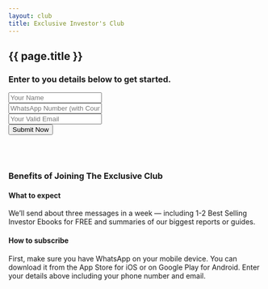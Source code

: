 ```yaml
---
layout: club
title: Exclusive Investor's Club
---
```

<section>
    <div class="section-title">
        <h2><span>{{ page.title }}</span></h2>
    </div>

<h3>Enter to you details below to get started.</h3>

<form action="https://send.pageclip.co/pJDKofkNAyqkwTtBwlIXknP01775P9yT" class="pageclip-form" method="post">
 
 <div class="form-group row">
 <div class="col-md-6">
 <input class="form-control" type="text" name="name" placeholder="Your Name" required />
 </div>
 <div class="col-md-6">
  <input class="form-control" type="text" name="whatsapp" placeholder="WhatsApp Number (with Country Code)" required />
</div>
 <div class="col-md-6">
  <input class="form-control" type="email" name="email" placeholder="Your Valid Email" required />
</div>

</div>

  <button type="submit" class="btn btn-success pageclip-form__submit">
    <span>Submit Now</span>
  </button>
</form>

<br>
<br>
<h3>Benefits of Joining The Exclusive Club</h3>

<h4> What to expect</h4>
We’ll send about three messages in a week — including 1-2 Best Selling Investor Ebooks for FREE and summaries of our biggest reports or guides. 

 <h4> How to subscribe</h4> 
First, make sure you have WhatsApp on your mobile device. You can download it from the App Store for iOS or on Google Play for Android. Enter your details above including your phone number and email. 

 
 
</section>
